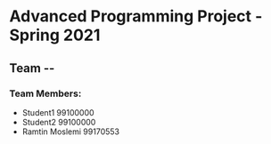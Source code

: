 # Advanced Programming Project - Spring 2021
## Team --

### Team Members:
- Student1 99100000
- Student2 99100000
- Ramtin Moslemi 99170553
